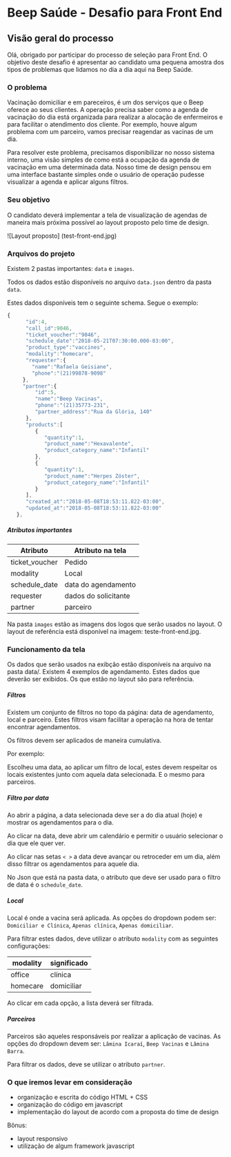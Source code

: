 # Beep Saúde - Desafio para Front End

## Visão geral do processo

Olá, obrigado por participar do processo de seleção para Front End. O objetivo deste desafio é apresentar ao candidato uma pequena amostra dos tipos de problemas que lidamos no dia a dia aqui na Beep Saúde.

### O problema

Vacinação domiciliar e em pareceiros, é um dos serviços que o Beep oferece ao seus clientes. A operação precisa saber como a agenda de vacinação do dia está organizada para realizar a alocação de enfermeiros e para facilitar o atendimento dos cliente. Por exemplo, houve algum problema com um parceiro, vamos precisar reagendar as vacinas de um dia. 

Para resolver este problema, precisamos disponibilizar no nosso sistema interno, uma visão simples de como está a ocupação da agenda de vacinação em uma determinada data. Nosso time de design pensou em uma interface bastante simples onde o usuário de operação pudesse visualizar a agenda e aplicar alguns filtros. 

### Seu objetivo

O candidato deverá implementar a tela de visualização de agendas de maneira mais próxima possível ao layout proposto pelo time de design.

![Layout proposto] (test-front-end.jpg)

### Arquivos do projeto

Existem 2 pastas importantes: `data` e `images`.

Todos os dados estão disponíveis no arquivo `data.json` dentro da pasta `data`.

Estes dados disponíveis tem o seguinte schema. Segue o exemplo:

```javascript
{
      "id":4,
      "call_id":9046,
      "ticket_voucher":"9046",
      "schedule_date":"2018-05-21T07:30:00.000-03:00",
      "product_type":"vaccines",
      "modality":"homecare",
      "requester":{
        "name":"Rafaela Geisiane",
        "phone":"(21)99878-9098"
     },
     "partner":{
         "id":5,
         "name":"Beep Vacinas",
         "phone":"(21)35773-231",
         "partner_address":"Rua da Glória, 140"
      },
      "products":[
         {
            "quantity":1,
            "product_name":"Hexavalente",
            "product_category_name":"Infantil"
         },
         {
            "quantity":1,
            "product_name":"Herpes Zóster",
            "product_category_name":"Infantil"
         }
      ],
      "created_at":"2018-05-08T18:53:11.822-03:00",
      "updated_at":"2018-05-08T18:53:11.822-03:00"
   },
```

##### Atributos importantes

|Atributo       | Atributo na tela|
|---------------|-----------------|
| ticket_voucher| Pedido          |
| modality      | Local           |
| schedule_date | data do agendamento|
| requester     | dados do solicitante|
| partner       | parceiro         |


Na pasta `images` estão as imagens dos logos que serão usados no layout.
O layout de referência está disponível na imagem: teste-front-end.jpg.


### Funcionamento da tela

Os dados que serão usados na exibção estão disponíveis na arquivo na pasta data/. Existem 4 exemplos de agendamento. Estes dados que deverão ser exibidos. Os que estão no layout são para referência.

##### Filtros

Existem um conjunto de filtros no topo da página: data de agendamento, local e parceiro. Estes filtros visam facilitar a operação na hora de tentar encontrar agendamentos.

Os filtros devem ser aplicados de maneira cumulativa.

Por exemplo: 

Escolheu uma data, ao aplicar um filtro de local, estes devem respeitar os locais existentes junto com aquela data selecionada. E o mesmo para parceiros.


##### Filtro por data

Ao abrir a página, a data selecionada deve ser a do dia atual (hoje) e mostrar os agendamentos para o dia. 

Ao clicar na data, deve abrir um calendário e permitir o usuário selecionar o dia que ele quer ver.

Ao clicar nas setas `< >` a data deve avançar ou retroceder em um dia, além disso filtrar os agendamentos para aquele dia.

No Json que está na pasta data, o atributo que deve ser usado para o filtro de data é o `schedule_date`.

##### Local

Local é onde a vacina será aplicada. As opções do dropdown podem ser: `Domiciliar e Clínica`, `Apenas clínica`, `Apenas domiciliar`.

Para filtrar estes dados, deve utilizar o atributo  `modality` com as seguintes configurações:

| modality | significado |
|----------|-------------|
| office   | clínica     |
| homecare | domiciliar  |

Ao clicar em cada opção, a lista deverá ser filtrada.

##### Parceiros

Parceiros são aqueles responsáveis por realizar a aplicação de vacinas. As opções do dropdown devem ser: `Lâmina Icaraí`, `Beep Vacinas` e `Lâmina Barra`.

Para filtrar os dados, deve se utilizar o atributo `partner`.



### O que iremos levar em consideração

* organização e escrita do código HTML + CSS
* organização do código em javascript
* implementação do layout de acordo com a proposta do time de design

Bônus:
* layout responsivo
* utilização de algum framework javascript















